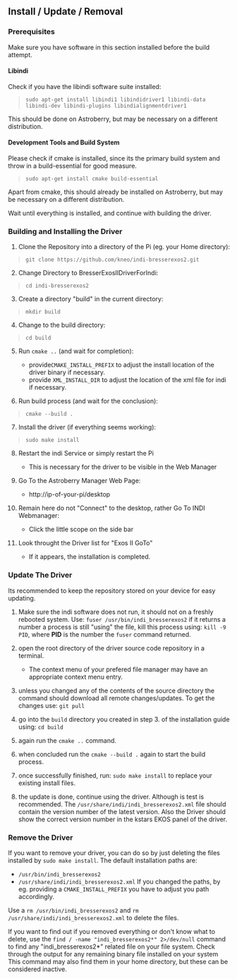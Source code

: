 ## Install / Update / Removal

### Prerequisites
Make sure you have software in this section installed before the build attempt.

#### Libindi
Check if you have the libindi software suite installed:

>``sudo apt-get install libindi1 libindidriver1 libindi-data libindi-dev libindi-plugins libindialignmentdriver1``

This should be done on Astroberry, but may be necessary on a different distribution.

#### Development Tools and Build System
Please check if cmake is installed, since its the primary build system and throw in a build-essential for good measure.

>``sudo apt-get install cmake build-essential``

Apart from cmake, this should already be installed on Astroberry, but may be necessary on a different distribution.

Wait until everything is installed, and continue with building the driver.

### Building and Installing the Driver
1. Clone the Repository into a directory of the Pi (eg. your Home directory):
> ``git clone https://github.com/kneo/indi-bresserexos2.git``

2. Change Directory to BresserExosIIDriverForIndi:
> ``cd indi-bresserexos2``

3. Create a directory "build" in the current directory:
> ``mkdir build``

4. Change to the build directory:
> ``cd build``

5. Run ``cmake ..`` (and wait for completion):
	- provide``CMAKE_INSTALL_PREFIX`` to adjust the install location of the driver binary if necessary.
	- provide ``XML_INSTALL_DIR`` to adjust the location of the xml file for indi if necessary.

6. Run build process (and wait for the conclusion):
> ``cmake --build .``

7. Install the driver (if everything seems working):
> ``sudo make install``

8. Restart the indi Service or simply restart the Pi
	- This is necessary for the driver to be visible in the Web Manager

9. Go To the Astroberry Manager Web Page:
	- http://ip-of-your-pi/desktop

10. Remain here do not "Connect" to the desktop, rather Go To INDI Webmanager:
	- Click the little scope on the side bar

11. Look throught the Driver list for "Exos II GoTo"
	- If it appears, the installation is completed.
	
### Update The Driver
Its recommended to keep the repository stored on your device for easy updating. 

1. Make sure the indi software does not run, it should not on a freshly rebooted system. Use:
``fuser /usr/bin/indi_bresserexos2``
if it returns a number a process is still "using" the file, 
kill this process using: ``kill -9 PID``, where **PID** is the number the ``fuser`` command returned.

2. open the root directory of the driver source code repository in a terminal.
	- The context menu of your prefered file manager may have an appropriate context menu entry.
3. unless you changed any of the contents of the source directory the command should download all remote changes/updates. To get the changes use:
``git pull``

4. go into the ``build`` directory you created in step 3. of the installation guide using:
``cd build``

5. again run the ``cmake ..`` command.

6. when concluded run the ``cmake --build .`` again to start the build process.

7. once successfully finished, run:
``sudo make install`` to replace your existing install files.

8. the update is done, continue using the driver. Although is test is recommended.
The ``/usr/share/indi/indi_bresserexos2.xml`` file should contain the version number of the latest version. Also the Driver should show the correct version number in the kstars EKOS panel of the driver.

### Remove the Driver
If you want to remove your driver, you can do so by just deleting the files installed by ``sudo make install``. The default installation paths are:
- ``/usr/bin/indi_bresserexos2``
- ``/usr/share/indi/indi_bresserexos2.xml``
If you changed the paths, by eg. providing a ``CMAKE_INSTALL_PREFIX`` you have to adjust you path accordingly.

Use a ``rm /usr/bin/indi_bresserexos2`` and ``rm /usr/share/indi/indi_bresserexos2.xml`` to delete the files.

If you want to find out if you removed everything or don't know what to delete, use the ``find / -name "indi_bresserexos2*" 2>/dev/null`` command to find any "indi_bresserexos2*" related file on your file system.
Check through the output for any remaining binary file installed on your system This command may also find them in your home directory, but these can be considered inactive.
